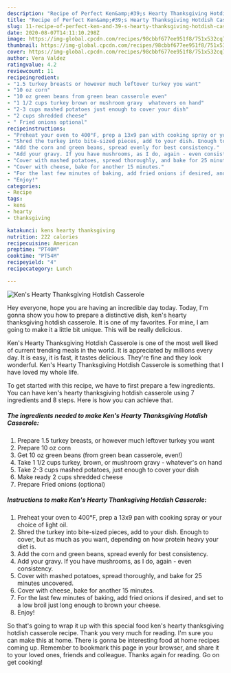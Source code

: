 ```yaml
---
description: "Recipe of Perfect Ken&amp;#39;s Hearty Thanksgiving Hotdish Casserole"
title: "Recipe of Perfect Ken&amp;#39;s Hearty Thanksgiving Hotdish Casserole"
slug: 11-recipe-of-perfect-ken-and-39-s-hearty-thanksgiving-hotdish-casserole
date: 2020-08-07T14:11:10.298Z
image: https://img-global.cpcdn.com/recipes/98cbbf677ee951f8/751x532cq70/kens-hearty-thanksgiving-hotdish-casserole-recipe-main-photo.jpg
thumbnail: https://img-global.cpcdn.com/recipes/98cbbf677ee951f8/751x532cq70/kens-hearty-thanksgiving-hotdish-casserole-recipe-main-photo.jpg
cover: https://img-global.cpcdn.com/recipes/98cbbf677ee951f8/751x532cq70/kens-hearty-thanksgiving-hotdish-casserole-recipe-main-photo.jpg
author: Vera Valdez
ratingvalue: 4.2
reviewcount: 11
recipeingredient:
- "1.5 turkey breasts or however much leftover turkey you want"
- "10 oz corn"
- "10 oz green beans from green bean casserole even"
- "1 1/2 cups turkey brown or mushroom gravy  whatevers on hand"
- "2-3 cups mashed potatoes just enough to cover your dish"
- "2 cups shredded cheese"
- " Fried onions optional"
recipeinstructions:
- "Preheat your oven to 400°F, prep a 13x9 pan with cooking spray or your choice of light oil."
- "Shred the turkey into bite-sized pieces, add to your dish. Enough to cover, but as much as you want, depending on how protein heavy your diet is."
- "Add the corn and green beans, spread evenly for best consistency."
- "Add your gravy. If you have mushrooms, as I do, again - even consistency."
- "Cover with mashed potatoes, spread thoroughly, and bake for 25 minutes uncovered."
- "Cover with cheese, bake for another 15 minutes."
- "For the last few minutes of baking, add fried onions if desired, and set to a low broil just long enough to brown your cheese."
- "Enjoy!"
categories:
- Recipe
tags:
- kens
- hearty
- thanksgiving

katakunci: kens hearty thanksgiving 
nutrition: 222 calories
recipecuisine: American
preptime: "PT40M"
cooktime: "PT54M"
recipeyield: "4"
recipecategory: Lunch

---
```



![Ken&#39;s Hearty Thanksgiving Hotdish Casserole](https://img-global.cpcdn.com/recipes/98cbbf677ee951f8/751x532cq70/kens-hearty-thanksgiving-hotdish-casserole-recipe-main-photo.jpg)

Hey everyone, hope you are having an incredible day today. Today, I'm gonna show you how to prepare a distinctive dish, ken&#39;s hearty thanksgiving hotdish casserole. It is one of my favorites. For mine, I am going to make it a little bit unique. This will be really delicious.

Ken&#39;s Hearty Thanksgiving Hotdish Casserole is one of the most well liked of current trending meals in the world. It is appreciated by millions every day. It is easy, it is fast, it tastes delicious. They're fine and they look wonderful. Ken&#39;s Hearty Thanksgiving Hotdish Casserole is something that I have loved my whole life.




To get started with this recipe, we have to first prepare a few ingredients. You can have ken&#39;s hearty thanksgiving hotdish casserole using 7 ingredients and 8 steps. Here is how you can achieve that.

<!--inarticleads1-->

##### The ingredients needed to make Ken&#39;s Hearty Thanksgiving Hotdish Casserole:

1. Prepare 1.5 turkey breasts, or however much leftover turkey you want
1. Prepare 10 oz corn
1. Get 10 oz green beans (from green bean casserole, even!)
1. Take 1 1/2 cups turkey, brown, or mushroom gravy - whatever&#39;s on hand
1. Take 2-3 cups mashed potatoes, just enough to cover your dish
1. Make ready 2 cups shredded cheese
1. Prepare  Fried onions (optional)




<!--inarticleads2-->

##### Instructions to make Ken&#39;s Hearty Thanksgiving Hotdish Casserole:

1. Preheat your oven to 400°F, prep a 13x9 pan with cooking spray or your choice of light oil.
1. Shred the turkey into bite-sized pieces, add to your dish. Enough to cover, but as much as you want, depending on how protein heavy your diet is.
1. Add the corn and green beans, spread evenly for best consistency.
1. Add your gravy. If you have mushrooms, as I do, again - even consistency.
1. Cover with mashed potatoes, spread thoroughly, and bake for 25 minutes uncovered.
1. Cover with cheese, bake for another 15 minutes.
1. For the last few minutes of baking, add fried onions if desired, and set to a low broil just long enough to brown your cheese.
1. Enjoy!




So that's going to wrap it up with this special food ken&#39;s hearty thanksgiving hotdish casserole recipe. Thank you very much for reading. I'm sure you can make this at home. There is gonna be interesting food at home recipes coming up. Remember to bookmark this page in your browser, and share it to your loved ones, friends and colleague. Thanks again for reading. Go on get cooking!
